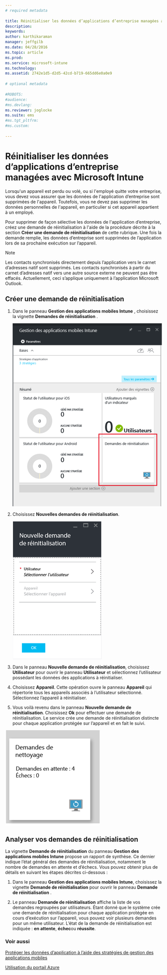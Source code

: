 ```yaml
---
# required metadata

title: Réinitialiser les données d’applications d’entreprise managées avec Microsoft Intune | Microsoft Intune
description:
keywords:
author: karthikaraman
manager: jeffgilb
ms.date: 04/28/2016
ms.topic: article
ms.prod:
ms.service: microsoft-intune
ms.technology:
ms.assetid: 2742e1d5-d2d5-42cd-b719-665dd6e0a0e9

# optional metadata

#ROBOTS:
#audience:
#ms.devlang:
ms.reviewer: joglocke
ms.suite: ems
#ms.tgt_pltfrm:
#ms.custom:

---
```


# Réinitialiser les données d’applications d’entreprise managées avec Microsoft Intune
Lorsqu'un appareil est perdu ou volé, ou si l'employé quitte votre entreprise, vous devez vous assurer que les données de l'application d’entreprise sont supprimées de l'appareil. Toutefois, vous ne devez pas supprimer les données personnelles de l'appareil, en particulier si cet appareil appartient à un employé.

Pour supprimer de façon sélective les données de l'application d’entreprise, créez une demande de réinitialisation à l'aide de la procédure décrite à la section **Créer une demande de réinitialisation** de cette rubrique.  Une fois la demande remplie, les données d’entreprise sont supprimées de l’application lors de sa prochaine exécution sur l’appareil.
>[!NOTE]
> Les contacts synchronisés directement depuis l’application vers le carnet d’adresses natif sont supprimés. Les contacts synchronisés à partir du carnet d’adresses natif vers une autre source externe ne peuvent pas être effacés. Actuellement, ceci s’applique uniquement à l’application Microsoft Outlook.



## Créer une demande de réinitialisation

1.  Dans le panneau **Gestion des applications mobiles Intune** , choisissez la vignette **Demandes de réinitialisation** .

    ![Capture d’écran du panneau Gestion des applications mobiles Intune avec vignette Résumé](../media/AppManagement/AzurePortal_MAM_WipeRequests.png)

2.  Choisissez **Nouvelles demandes de réinitialisation**.

    ![Capture d'écran du panneau Nouvelle demande de réinitialisation](../media/AppManagement/AzurePortal_MAM_NewWipeRequest.png)

3.  Dans le panneau **Nouvelle demande de réinitialisation**, choisissez **Utilisateur** pour ouvrir le panneau **Utilisateur** et sélectionnez l’utilisateur possédant les données des applications à réinitialiser.

4.  Choisissez **Appareil**.  Cette opération ouvre le panneau **Appareil** qui répertorie tous les appareils associés à l’utilisateur sélectionné.  Sélectionnez l’appareil à réinitialiser.

5.  Vous voilà revenu dans le panneau **Nouvelle demande de réinitialisation**. Choisissez **Ok** pour effectuer une demande de réinitialisation. Le service crée une demande de réinitialisation distincte pour chaque application protégée sur l’appareil et en fait le suivi.


![Capture d'écran de la mosaïque de demande de réinitialisation ](../media/AppManagement/AzurePortal_MAM_WipeRequestsSummary.png)

## Analyser vos demandes de réinitialisation
La vignette **Demande de réinitialisation** du panneau **Gestion des applications mobiles Intune** propose un rapport de synthèse.  Ce dernier indique l’état général des demandes de réinitialisation, notamment le nombre de demandes en attente et d’échecs. Vous pouvez obtenir plus de détails en suivant les étapes décrites ci-dessous :

1.  Dans le panneau **Gestion des applications mobiles Intune**, choisissez la vignette **Demande de réinitialisation** pour ouvrir le panneau **Demande de réinitialisation** .

2.  Le panneau **Demande de réinitialisation** affiche la liste de vos demandes regroupées par utilisateurs.  Étant donné que le système crée une demande de réinitialisation pour chaque application protégée en cours d’exécution sur l’appareil, vous pouvez voir plusieurs demandes pour un même utilisateur.  L’état de la demande de réinitialisation est indiquée : **en attente**, **échec**ou **réussite**.

### Voir aussi
[Protéger les données d’application à l’aide des stratégies de gestion des applications mobiles ](protect-app-data-using-mobile-app-management-policies-with-microsoft-intune.md)

[Utilisation du portail Azure](azure-portal-for-microsoft-intune-mam-policies.md)


<!--HONumber=Jun16_HO2-->


